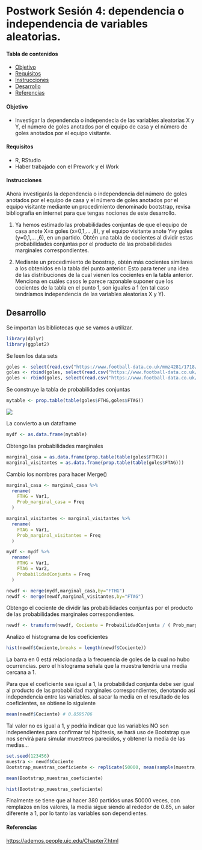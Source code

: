 # Postwork Sesión 4: dependencia o independencia de variables aleatorias.

#### Tabla de contenidos
- [Objetivo](#objetivo)
- [Requisitos](#requisitos)
- [Instrucciones](#instrucciones)
- [Desarrollo](#desarrollo)
- [Referencias](#referencias)


#### Objetivo

- Investigar la dependencia o independecia de las variables aleatorias X y Y, el número de goles anotados por el equipo de casa y el número de goles anotados por el equipo visitante.

#### Requisitos

- R, RStudio
- Haber trabajado con el Prework y el Work

#### Instrucciones

Ahora investigarás la dependencia o independencia del número de goles anotados por el equipo de casa y el número de goles anotados por el equipo visitante mediante un procedimiento denominado bootstrap, revisa bibliografía en internet para que tengas nociones de este desarrollo. 

1. Ya hemos estimado las probabilidades conjuntas de que el equipo de casa anote X=x goles (x=0,1,... ,8), y el equipo visitante anote Y=y goles (y=0,1,... ,6), en un partido. Obtén una tabla de cocientes al dividir estas probabilidades conjuntas por el producto de las probabilidades marginales correspondientes.

2. Mediante un procedimiento de boostrap, obtén más cocientes similares a los obtenidos en la tabla del punto anterior. Esto para tener una idea de las distribuciones de la cual vienen los cocientes en la tabla anterior. Menciona en cuáles casos le parece razonable suponer que los cocientes de la tabla en el punto 1, son iguales a 1 (en tal caso tendríamos independencia de las variables aleatorias X y Y).

## Desarrollo
Se importan las bibliotecas que se vamos a utilizar.

```R
library(dplyr)
library(ggplot2)
```

Se leen los data sets
```R
goles <- select(read.csv("https://www.football-data.co.uk/mmz4281/1718/SP1.csv"),FTHG,FTAG)
goles <- rbind(goles, select(read.csv("https://www.football-data.co.uk/mmz4281/1819/SP1.csv"),FTHG,FTAG))
goles <- rbind(goles, select(read.csv("https://www.football-data.co.uk/mmz4281/1920/SP1.csv"),FTHG,FTAG))
```

Se construye la tabla de probabilidades conjuntas
```R
mytable <- prop.table(table(goles$FTHG,goles$FTAG))
```
<img src="https://github.com/AnaNava1996/PostWork_Bedu/blob/main/Postwork_4/screenshots/probabilidades_conjuntas.png" />

La convierto a un dataframe
```R
mydf <- as.data.frame(mytable)
```

Obtengo las probabilidades marginales
```R
marginal_casa = as.data.frame(prop.table(table(goles$FTHG)))
marginal_visitantes = as.data.frame(prop.table(table(goles$FTAG)))
```

Cambio los nombres para hacer Merge()
```R
marginal_casa <- marginal_casa %>% 
  rename(
    FTHG = Var1,
    Prob_marginal_casa = Freq
  )

marginal_visitantes <- marginal_visitantes %>% 
  rename(
    FTAG = Var1,
    Prob_marginal_visitantes = Freq
  )

mydf <- mydf %>% 
  rename(
    FTHG = Var1,
    FTAG = Var2,
    ProbabilidadConjunta = Freq
  )

newdf <- merge(mydf,marginal_casa,by="FTHG")
newdf <- merge(newdf,marginal_visitantes,by="FTAG")
```

Obtengo el cociente de dividir las probabilidades conjuntas por el producto de las probabilidades marginales correspondientes.

```R
newdf <- transform(newdf, Cociente = ProbabilidadConjunta / ( Prob_marginal_casa * Prob_marginal_visitantes))
```

Analizo el histograma de los coeficientes
```R
hist(newdf$Cociente,breaks = length(newdf$Cociente))
```

La barra en 0 está relacionada a la frecuencia de goles de la cual no hubo ocurrencias. pero el histograma señala que la muestra tendría una media cercana a 1.

Para que el coeficiente sea igual a 1, la probabilidad conjunta debe ser igual al producto de las probabilidad marginales correspondientes, denotando así independencia entre las variables. al sacar la media en el resultado de los coeficientes, se obtiene lo siguiente

```R
mean(newdf$Cociente) # 0.8595706
```

Tal valor no es igual a 1, y podría indicar que las variables NO son independientes para confirmar tal hipótesis, se hará uso de Bootstrap que nos servirá para simular muestreos parecidos, y obtener la media de las medias...

```R
set.seed(123456)
muestra <- newdf$Cociente
Bootstrap_muestras_coeficiente <- replicate(50000, mean(sample(muestra, 380, replace = TRUE)))

mean(Bootstrap_muestras_coeficiente)

hist(Bootstrap_muestras_coeficiente)
```

Finalmente se tiene que al hacer 380 partidos unas 50000 veces, con remplazos en los valores, la media sigue siendo al rededor de 0.85, un salor diferente a 1, por lo tanto las variables son dependientes.


#### Referencias
https://ademos.people.uic.edu/Chapter7.html
